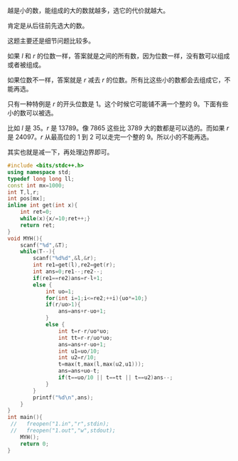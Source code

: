 越是小的数，能组成的大的数就越多，选它的代价就越大。

肯定是从后往前先选大的数。

这题主要还是细节问题比较多。

如果 $l$ 和 $r$ 的位数一样，答案就是之间的所有数，因为位数一样，没有数可以组成或者被组成。

如果位数不一样，答案就是 $r$ 减去 $r$ 的位数。所有比这些小的数都会去组成它，不能再选。

只有一种特例是 $r$ 的开头位数是 $1$。这个时候它可能铺不满一个整的 $9$。下面有些小的数可以被选。

比如 $l$ 是 $35$。$r$ 是 $13789$。像 $7865$ 这些比 $3789$ 大的数都是可以选的。而如果 $r$ 是 $24097$。$r$ 从最高位的 $1$ 到 $2$ 可以走完一个整的 $9$。所以小的不能再选。


其实也就是减一下，再处理边界即可。

```cpp
#include <bits/stdc++.h>
using namespace std;
typedef long long ll;
const int mx=1000;
int T,l,r;
int pos[mx];
inline int get(int x){
    int ret=0;
    while(x){x/=10;ret++;}
    return ret;
}
void MYH(){
    scanf("%d",&T);
    while(T--){
        scanf("%d%d",&l,&r);
        int re1=get(l),re2=get(r);
        int ans=0;re1--;re2--;
        if(re1==re2)ans=r-l+1;
        else {
            int uo=1;
            for(int i=1;i<=re2;++i){uo*=10;}
            if(r/uo>1){
                ans=ans+r-uo+1;
            }
            else {
                int t=r-r/uo*uo;
                int tt=r-r/uo*uo;
                ans=ans+r-uo+1;
                int u1=uo/10;
                int u2=r/10;
                t=max(t,max(l,max(u2,u1)));
                ans=ans+uo-t;
                if(t==uo/10 || t==tt || t==u2)ans--;
            }
        }
        printf("%d\n",ans);
    }
}
int main(){
 //   freopen("1.in","r",stdin);
 //   freopen("1.out","w",stdout);
    MYH();
    return 0;
}
```

